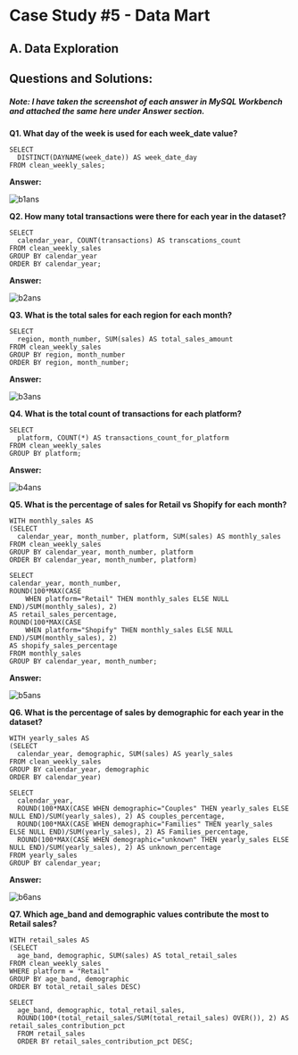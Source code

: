 # Case Study #5 - Data Mart

## A. Data Exploration

## Questions and Solutions:

##### Note: I have taken the screenshot of each answer in MySQL Workbench and attached the same here under Answer section.

**Q1. What day of the week is used for each week_date value?**

```
SELECT 
  DISTINCT(DAYNAME(week_date)) AS week_date_day 
FROM clean_weekly_sales;

```

**Answer:**


![b1ans](https://github.com/rakeshbangla41/8_Week_SQL_Challenge/assets/132288134/7ca0073c-0e05-474e-815e-e145b41aa205)


**Q2. How many total transactions were there for each year in the dataset?**

```
SELECT 
  calendar_year, COUNT(transactions) AS transcations_count 
FROM clean_weekly_sales 
GROUP BY calendar_year 
ORDER BY calendar_year;

```

**Answer:**

![b2ans](https://github.com/rakeshbangla41/8_Week_SQL_Challenge/assets/132288134/4ccc0894-76ac-4468-b532-306ff0985e9e)


**Q3. What is the total sales for each region for each month?**

```
SELECT 
  region, month_number, SUM(sales) AS total_sales_amount 
FROM clean_weekly_sales 
GROUP BY region, month_number 
ORDER BY region, month_number;

```

**Answer:**


![b3ans](https://github.com/rakeshbangla41/8_Week_SQL_Challenge/assets/132288134/a271ad38-a8d7-420d-8ab6-29eff9294662)


**Q4. What is the total count of transactions for each platform?**

```
SELECT
  platform, COUNT(*) AS transactions_count_for_platform
FROM clean_weekly_sales
GROUP BY platform;

```

**Answer:**


![b4ans](https://github.com/rakeshbangla41/8_Week_SQL_Challenge/assets/132288134/ae66a01b-3318-4c7a-9aa1-a18dfc3afeb6)


**Q5. What is the percentage of sales for Retail vs Shopify for each month?**

```
WITH monthly_sales AS
(SELECT 
  calendar_year, month_number, platform, SUM(sales) AS monthly_sales 
FROM clean_weekly_sales 
GROUP BY calendar_year, month_number, platform 
ORDER BY calendar_year, month_number, platform)

SELECT 
calendar_year, month_number,
ROUND(100*MAX(CASE
	WHEN platform="Retail" THEN monthly_sales ELSE NULL END)/SUM(monthly_sales), 2)
AS retail_sales_percentage,
ROUND(100*MAX(CASE
	WHEN platform="Shopify" THEN monthly_sales ELSE NULL END)/SUM(monthly_sales), 2)
AS shopify_sales_percentage
FROM monthly_sales
GROUP BY calendar_year, month_number;

```

**Answer:**


![b5ans](https://github.com/rakeshbangla41/8_Week_SQL_Challenge/assets/132288134/b0ca8234-2529-4b77-a9b2-0f4482343afb)


**Q6. What is the percentage of sales by demographic for each year in the dataset?**

```
WITH yearly_sales AS
(SELECT 
  calendar_year, demographic, SUM(sales) AS yearly_sales 
FROM clean_weekly_sales 
GROUP BY calendar_year, demographic 
ORDER BY calendar_year)

SELECT 
  calendar_year,
  ROUND(100*MAX(CASE WHEN demographic="Couples" THEN yearly_sales ELSE NULL END)/SUM(yearly_sales), 2) AS couples_percentage,
  ROUND(100*MAX(CASE WHEN demographic="Families" THEN yearly_sales ELSE NULL END)/SUM(yearly_sales), 2) AS Families_percentage,
  ROUND(100*MAX(CASE WHEN demographic="unknown" THEN yearly_sales ELSE NULL END)/SUM(yearly_sales), 2) AS unknown_percentage
FROM yearly_sales
GROUP BY calendar_year;

```

**Answer:**


![b6ans](https://github.com/rakeshbangla41/8_Week_SQL_Challenge/assets/132288134/b52ea1cb-37db-4623-b8b3-e15305cfe96b)


**Q7. Which age_band and demographic values contribute the most to Retail sales?**

```
WITH retail_sales AS 
(SELECT 
  age_band, demographic, SUM(sales) AS total_retail_sales 
FROM clean_weekly_sales 
WHERE platform = "Retail" 
GROUP BY age_band, demographic 
ORDER BY total_retail_sales DESC)

SELECT 
  age_band, demographic, total_retail_sales, 
  ROUND(100*(total_retail_sales/SUM(total_retail_sales) OVER()), 2) AS retail_sales_contribution_pct 
  FROM retail_sales 
  ORDER BY retail_sales_contribution_pct DESC;

```





















